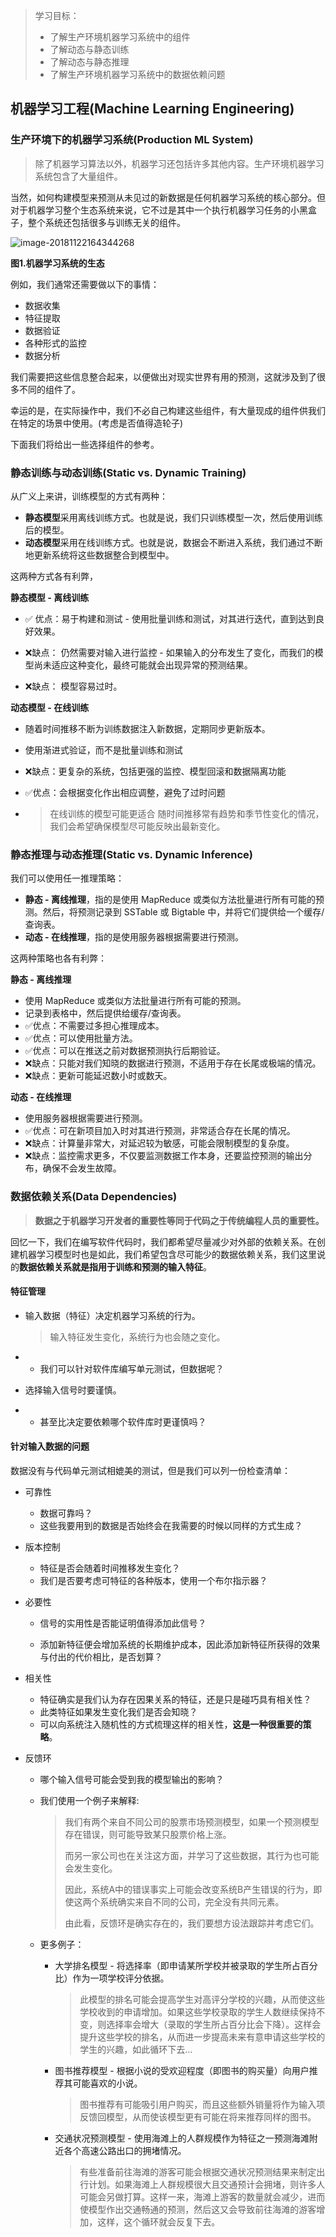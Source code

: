 > 学习目标：
>
> - 了解生产环境机器学习系统中的组件
> - 了解动态与静态训练
> - 了解动态与静态推理
> - 了解生产环境机器学习系统中的数据依赖问题

## 机器学习工程(Machine Learning Engineering)

### 生产环境下的机器学习系统(Production ML System)

> 除了机器学习算法以外，机器学习还包括许多其他内容。生产环境机器学习系统包含了大量组件。

当然，如何构建模型来预测从未见过的新数据是任何机器学习系统的核心部分。但对于机器学习整个生态系统来说，它不过是其中一个执行机器学习任务的小黑盒子，整个系统还包括很多与训练无关的组件。

![image-20181122164344268](assets/image-20181122164344268-2876224.png)

**图1.机器学习系统的生态**

例如，我们通常还需要做以下的事情：

- 数据收集
- 特征提取
- 数据验证
- 各种形式的监控
- 数据分析

我们需要把这些信息整合起来，以便做出对现实世界有用的预测，这就涉及到了很多不同的组件了。

幸运的是，在实际操作中，我们不必自己构建这些组件，有大量现成的组件供我们在特定的场景中使用。(考虑是否值得造轮子)

下面我们将给出一些选择组件的参考。



### 静态训练与动态训练(Static vs. Dynamic Training)

从广义上来讲，训练模型的方式有两种：

- **静态模型**采用离线训练方式。也就是说，我们只训练模型一次，然后使用训练后的模型。
- **动态模型**采用在线训练方式。也就是说，数据会不断进入系统，我们通过不断地更新系统将这些数据整合到模型中。

这两种方式各有利弊，

**静态模型 - 离线训练**

- ✅ 优点：易于构建和测试 - 使用批量训练和测试，对其进行迭代，直到达到良好效果。

- ❌缺点： 仍然需要对输入进行监控 - 如果输入的分布发生了变化，而我们的模型尚未适应这种变化，最终可能就会出现异常的预测结果。
- ❌缺点： 模型容易过时。

**动态模型 - 在线训练**

- 随着时间推移不断为训练数据注入新数据，定期同步更新版本。

- 使用渐进式验证，而不是批量训练和测试

- ❌缺点：更复杂的系统，包括更强的监控、模型回滚和数据隔离功能

- ✅优点：会根据变化作出相应调整，避免了过时问题

- > 在线训练的模型可能更适合 随时间推移常有趋势和季节性变化的情况， 我们会希望确保模型尽可能反映出最新变化。



### 静态推理与动态推理(Static vs. Dynamic Inference)

我们可以使用任一推理策略：

- **静态 - 离线推理**，指的是使用 MapReduce 或类似方法批量进行所有可能的预测。然后，将预测记录到 SSTable 或 Bigtable 中，并将它们提供给一个缓存/查询表。
- **动态 - 在线推理**，指的是使用服务器根据需要进行预测。

这两种策略也各有利弊：

**静态 - 离线推理**

- 使用 MapReduce 或类似方法批量进行所有可能的预测。
- 记录到表格中，然后提供给缓存/查询表。
- ✅优点：不需要过多担心推理成本。
- ✅优点：可以使用批量方法。
- ✅优点：可以在推送之前对数据预测执行后期验证。
- ❌缺点：只能对我们知晓的数据进行预测，不适用于存在长尾或极端的情况。
- ❌缺点：更新可能延迟数小时或数天。

**动态 - 在线推理**

- 使用服务器根据需要进行预测。
- ✅优点：可在新项目加入时对其进行预测，非常适合存在长尾的情况。
- ❌缺点：计算量非常大，对延迟较为敏感，可能会限制模型的复杂度。
- ❌缺点：监控需求更多，不仅要监测数据工作本身，还要监控预测的输出分布，确保不会发生故障。



### 数据依赖关系(Data Dependencies)

> **数据之于机器学习开发者的重要性等同于代码之于传统编程人员的重要性。**

回忆一下，我们在编写软件代码时，我们都希望尽量减少对外部的依赖关系。在创建机器学习模型时也是如此，我们希望包含尽可能少的数据依赖关系，我们这里说的**数据依赖关系就是指用于训练和预测的输入特征**。

#### 特征管理

- 输入数据（特征）决定机器学习系统的行为。

  > 输入特征发生变化，系统行为也会随之变化。

- - 我们可以针对软件库编写单元测试，但数据呢？

- 选择输入信号时要谨慎。

- - 甚至比决定要依赖哪个软件库时更谨慎吗？

#### 针对输入数据的问题

数据没有与代码单元测试相媲美的测试，但是我们可以列一份检查清单：

- 可靠性

  - 数据可靠吗？
  - 这些我要用到的数据是否始终会在我需要的时候以同样的方式生成？

- 版本控制

  - 特征是否会随着时间推移发生变化？
  - 我们是否要考虑可特征的各种版本，使用一个布尔指示器？

- 必要性

  - 信号的实用性是否能证明值得添加此信号？

  - 添加新特征便会增加系统的长期维护成本，因此添加新特征所获得的效果与付出的代价相比，是否划算？

- 相关性

  - 特征确实是我们认为存在因果关系的特征，还是只是碰巧具有相关性？
  - 此类特征如果发生变化我们是否会知晓？
  - 可以向系统注入随机性的方式梳理这样的相关性，**这是一种很重要的策略**。

- 反馈环

  - 哪个输入信号可能会受到我的模型输出的影响？

  - 我们使用一个例子来解释:

    > 我们有两个来自不同公司的股票市场预测模型，如果一个预测模型存在错误，则可能导致某只股票价格上涨。
    >
    >
    >
    > 而另一家公司也在关注这方面，并学习了这些数据，其行为也可能会发生变化。
    >
    > 因此，系统A中的错误事实上可能会改变系统B产生错误的行为，即使这两个系统确实来自不同的公司，完全没有共同元素。
    >
    >
    >
    > 由此看，反馈环是确实存在的，我们要想方设法跟踪并考虑它们。

  - 更多例子：

    - 大学排名模型 - 将选择率（即申请某所学校并被录取的学生所占百分比）作为一项学校评分依据。

      > 此模型的排名可能会提高学生对高评分学校的兴趣，从而使这些学校收到的申请增加。如果这些学校录取的学生人数继续保持不变，则选择率会增大（录取的学生所占百分比会下降）。这样会提升这些学校的排名，从而进一步提高未来有意申请这些学校的学生的兴趣，如此循环下去…

    - 图书推荐模型 - 根据小说的受欢迎程度（即图书的购买量）向用户推荐其可能喜欢的小说。

      > 图书推荐有可能吸引用户购买，而且这些额外销量将作为输入项反馈回模型，从而使该模型更有可能在将来推荐同样的图书。

    - 交通状况预测模型 - 使用海滩上的人群规模作为特征之一预测海滩附近各个高速公路出口的拥堵情况。

      > 有些准备前往海滩的游客可能会根据交通状况预测结果来制定出行计划。如果海滩上人群规模很大且交通预计会拥堵，则许多人可能会另做打算。这样一来，海滩上游客的数量就会减少，进而使模型作出交通畅通的预测，然后这又会导致前往海滩的游客增加，这样，这个循环就会反复下去。